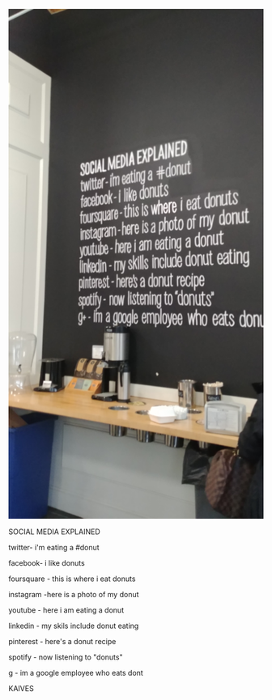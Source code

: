 

![](/images/20171125_152759.jpg)



SOCIAL MEDIA EXPLAINED

twitter- i'm eating a #donut

facebook- i like donuts

foursquare - this is where i eat donuts

instagram -here is a photo of my donut

youtube - here i am eating a donut

linkedin - my skils include donut eating

pinterest - here's a donut recipe

spotify - now listening to "donuts"

g - im a google employee who eats dont

KAIVES